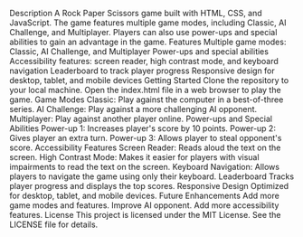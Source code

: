 Description
A Rock Paper Scissors game built with HTML, CSS, and JavaScript. The game features multiple game modes, including Classic, AI Challenge, and Multiplayer. Players can also use power-ups and special abilities to gain an advantage in the game.
Features
Multiple game modes: Classic, AI Challenge, and Multiplayer
Power-ups and special abilities
Accessibility features: screen reader, high contrast mode, and keyboard navigation
Leaderboard to track player progress
Responsive design for desktop, tablet, and mobile devices
Getting Started
Clone the repository to your local machine.
Open the index.html file in a web browser to play the game.
Game Modes
Classic: Play against the computer in a best-of-three series.
AI Challenge: Play against a more challenging AI opponent.
Multiplayer: Play against another player online.
Power-ups and Special Abilities
Power-up 1: Increases player's score by 10 points.
Power-up 2: Gives player an extra turn.
Power-up 3: Allows player to steal opponent's score.
Accessibility Features
Screen Reader: Reads aloud the text on the screen.
High Contrast Mode: Makes it easier for players with visual impairments to read the text on the screen.
Keyboard Navigation: Allows players to navigate the game using only their keyboard.
Leaderboard
Tracks player progress and displays the top scores.
Responsive Design
Optimized for desktop, tablet, and mobile devices.
Future Enhancements
Add more game modes and features.
Improve AI opponent.
Add more accessibility features.
License
This project is licensed under the MIT License. See the LICENSE file for details.

